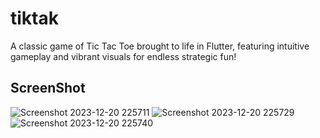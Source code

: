 # tiktak

A classic game of Tic Tac Toe brought to life in Flutter, featuring intuitive gameplay and vibrant visuals for endless strategic fun!

## ScreenShot
![Screenshot 2023-12-20 225711](https://github.com/dev-rahul-0/tiktak/assets/114253454/1a70deb3-7075-44ec-8be8-c0144d14a1a5)
![Screenshot 2023-12-20 225729](https://github.com/dev-rahul-0/tiktak/assets/114253454/ab8f1c7f-08d9-4dbf-abd7-150a45d7058b)
![Screenshot 2023-12-20 225740](https://github.com/dev-rahul-0/tiktak/assets/114253454/097552af-ef0f-4acd-9844-134592f37a81)
